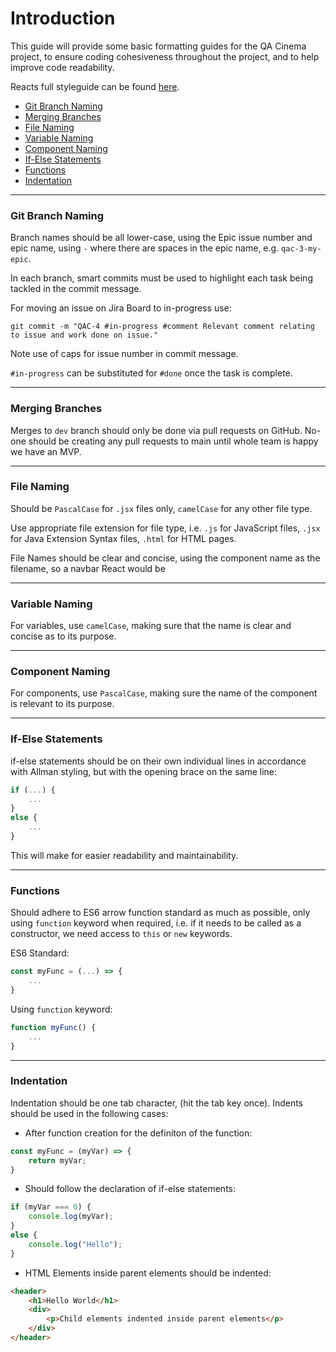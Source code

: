 # Introduction
This guide will provide some basic formatting guides for the QA Cinema project, to ensure coding cohesiveness
throughout the project, and to help improve code readability.

Reacts full styleguide can be found [here](https://airbnb.io/javascript/react/).

- [Git Branch Naming](#git-branch-naming)
- [Merging Branches](#merging-branches)
- [File Naming](#file-naming)
- [Variable Naming](#variable-naming)
- [Component Naming](#component-naming)
- [If-Else Statements](#if-else-statements)
- [Functions](#functions)
- [Indentation](#indentation)

-------------
### Git Branch Naming
Branch names should be all lower-case, using the Epic issue number and epic name, using `-` where there are spaces
in the epic name, e.g. `qac-3-my-epic`.

In each branch, smart commits must be used to highlight each task being tackled in the commit message.

For moving an issue on Jira Board to in-progress use:
```
git commit -m "QAC-4 #in-progress #comment Relevant comment relating to issue and work done on issue."
```
Note use of caps for issue number in commit message.

`#in-progress` can be substituted for `#done` once the task is complete.

-------------
### Merging Branches
Merges to `dev` branch should only be done via pull requests on GitHub. No-one should be creating any pull requests
to main until whole team is happy we have an MVP.

-------------
### File Naming
Should be `PascalCase` for `.jsx` files only, `camelCase` for any other file type.

Use appropriate file extension for file type, i.e. `.js` for JavaScript files, `.jsx` for Java Extension Syntax files,
`.html` for HTML pages.

File Names should be clear and concise, using the component name as the filename, so a navbar React would be

-------------
### Variable Naming
For variables, use `camelCase`, making sure that the name is clear and concise as to its purpose.

-------------
### Component Naming
For components, use `PascalCase`, making sure the name of the component is relevant to its purpose.

-------------
### If-Else Statements
if-else statements should be on their own individual lines in accordance with Allman styling, but with the opening
brace on the same line:
```javascript
if (...) {
    ...
}
else {
    ...
}
```

This will make for easier readability and maintainability.

-------------
### Functions
Should adhere to ES6 arrow function standard as much as possible, only using `function` keyword when required, i.e.
if it needs to be called as a constructor, we need access to `this` or `new` keywords.

ES6 Standard:
```javascript
const myFunc = (...) => { 
    ...
}
```

Using `function` keyword:
```javascript
function myFunc() {
    ...
}
```

-------------
### Indentation
Indentation should be one tab character, (hit the tab key once). Indents should be used in the following cases:
- After function creation for the definiton of the function:
```javascript
const myFunc = (myVar) => {
    return myVar;
}
```
- Should follow the declaration of if-else statements:
```javascript
if (myVar === 0) {
    console.log(myVar);
}
else {
    console.log("Hello");
}
```
- HTML Elements inside parent elements should be indented:
```html
<header>
    <h1>Hello World</h1>
    <div>
        <p>Child elements indented inside parent elements</p>
    </div>
</header>
```